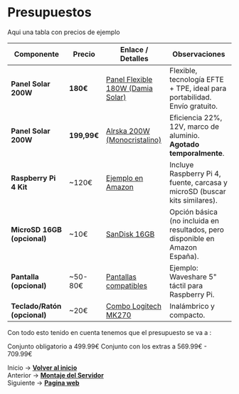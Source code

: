 # Presupuestos

Aqui una tabla con precios de ejemplo 

| Componente               | Precio       | Enlace / Detalles                                                                 | Observaciones                                                                 |
|--------------------------|--------------|-----------------------------------------------------------------------------------|-------------------------------------------------------------------------------|
| **Panel Solar 200W**     | **180€**     | [Panel Flexible 180W (Damia Solar)](https://www.damiasolar.com/placas-solares/)   | Flexible, tecnología EFTE + TPE, ideal para portabilidad. Envío gratuito.     |
| **Panel Solar 200W**     | **199,99€**  | [Alrska 200W (Monocristalino)](https://alrska.com/products/alrska-200-watt-solar-panel) | Eficiencia 22%, 12V, marco de aluminio. **Agotado temporalmente**.            |
| **Raspberry Pi 4 Kit**   | ~120€        | [Ejemplo en Amazon](https://www.amazon.es/)                                       | Incluye Raspberry Pi 4, fuente, carcasa y microSD (buscar kits similares).    |
| **MicroSD 16GB (opcional)**       | ~10€         | [SanDisk 16GB](https://www.amazon.es/)                                            | Opción básica (no incluida en resultados, pero disponible en Amazon España).  |
| **Pantalla (opcional)**  | ~50-80€      | [Pantallas compatibles](https://www.amazon.es/)                                   | Ejemplo: Waveshare 5" táctil para Raspberry Pi.                               |
| **Teclado/Ratón (opcional)** | ~20€    | [Combo Logitech MK270](https://www.amazon.es/)                                    | Inalámbrico y compacto.                                                       |

Con todo esto tenido en cuenta tenemos que el presupuesto se va a :

Conjunto obligatorio a  499.99€
Conjunto con los extras a 569.99€ - 709.99€



Inicio -> **[Volver al inicio ](README.md)**  
Anterior -> **[Montaje del Servidor](servidor.md)**  
Siguiente -> **[Pagina web](web.md)**  
